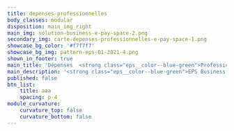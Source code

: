 ```yaml
---
title: depenses-professionnelles
body_classes: modular
disposition: main_img_right
main_img: solution-business-e-pay-space-2.png
secondary_img: carte-depenses-professionnelles-e-pay-space-1.png
showcase_bg_color: '#f7f7f7'
showcase_bg_img: pattern-eps-01-2021-4.png
shown_in_footer: true
main_title: 'Dépenses  <strong class="eps__color--blue-green">Professionnelles</strong>'
main_description: '<strong class="eps__color--blue-green">EPS Business :</strong> Solution clé-en-main de cartes pour les entreprises'
published: false
btn_list:
    title: aaa
    spacing: p-4
module_curvature:
    curvature_top: false
    curvature_bottom: false
---
```


